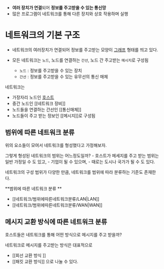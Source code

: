 - **여러 장치가 연결**되어 **정보를 주고받을 수 있는 통신망**
- 많은 프로그램이 네트워크를 통해 다른 장치와 상호 작용하며 실행

# 네트워크의 기본 구조

- 네트워크의 여러장치가 연결되어 정보를 주고받는 모양이 [그래프](그래프)  형태를 띄고 있다. 

- 모든 네트워크는 `노드`, 노드를 연결하는 `간선`, 노드 간 주고받는 `메시지`로 구성됨 
	- `노드` : 정보를 주고받을 수 있는 장치 
	- `간선` : 정보를 주고받을 수 있는 유무선의 통신 매체

네트워크는 
- 가장자리 노드인 [호스트](호스트.md)
- 중간 노드인 [[네트워크 장비]]
- 노드들을 연결하는 간선인 [[통신매체]]
- 노드들이 주고 받는 정보인 [[메시지]]로 구성됨 

## 범위에 따른 네트워크 분류 

위의 요소들이 모여서 네트워크를 형성했다고 가정해보자.
	
그렇게 형성된 네트워크의 범위는 어느정도일까? 
	- 호스트가 메세지를 주고 받는 범위는 일반 가정일 수 도 있고, 
	- 기업이 될 수 있으며, 
	- 때로는 도시나 국가가 될 수 도 있다.

네트워크의 구성 범위가 다양한 만큼, 네트워크를 범위에 따라 분류하는 기준도 존재한다. 

**범위에 따른 네트워크 분류 **
- [[네트워크/범위에따른네트워크분류/LAN|LAN]]
- [[네트워크/범위에따른네트워크분류/WAN|WAN]]

## 메시지 교환 방식에 따른 네트워크 분류 
호스트들은 네트워크를 통해 어떤 방식으로 메시지를 주고 받을까? 

네트워크로 메시지를 주고받는 방식은 대표적으로 
- [[회선 교환 방식 ]]
- [[패킷 교환 방식]]
으로 나눌 수 있다.

